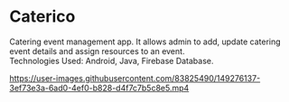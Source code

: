 # Caterico
Catering event management app. It allows admin to add, update catering event details and assign resources to an event.                                                   
Technologies Used: Android, Java, Firebase Database.




https://user-images.githubusercontent.com/83825490/149276137-3ef73e3a-6ad0-4ef0-b828-d4f7c7b5c8e5.mp4



